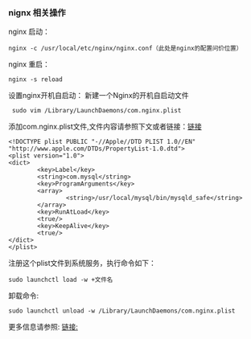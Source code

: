 ### nignx 相关操作
nginx 启动：

    nginx -c /usr/local/etc/nginx/nginx.conf（此处是nginx的配置问价位置）
    
nginx 重启：

    nginx -s reload

设置nginx开机自启动：
新建一个Nginx的开机自启动文件
     
     sudo vim /Library/LaunchDaemons/com.nginx.plist
添加com.nginx.plist文件,文件内容请参照下文或者链接：[链接](https://www.cnblogs.com/52php/p/5684348.html)

    <!DOCTYPE plist PUBLIC "-//Apple//DTD PLIST 1.0//EN" "http://www.apple.com/DTDs/PropertyList-1.0.dtd">  
    <plist version="1.0">  
    <dict>  
            <key>Label</key>  
            <string>com.mysql</string>  
            <key>ProgramArguments</key>  
            <array>  
                    <string>/usr/local/mysql/bin/mysqld_safe</string>  
            </array>  
            <key>RunAtLoad</key>  
            <true/>  
            <key>KeepAlive</key>  
            <true/>
    </dict>  
    </plist>

注册这个plist文件到系统服务，执行命令如下：
    
    sudo launchctl load -w +文件名
卸载命令:
    
    sudo launchctl unload -w /Library/LaunchDaemons/com.nginx.plist
更多信息请参照:
[链接:](https://newsn.net/say/php-fpm-autorun.html)